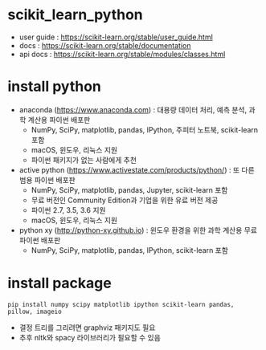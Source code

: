 # scikit_learn_python

- user guide : https://scikit-learn.org/stable/user_guide.html
- docs : https://scikit-learn.org/stable/documentation
- api docs : https://scikit-learn.org/stable/modules/classes.html

# install python

- anaconda (https://www.anaconda.com) : 대용량 데이터 처리, 예측 분석, 과학 계산용 파이썬 배포판
  - NumPy, SciPy, matplotlib, pandas, IPython, 주피터 노트북, scikit-learn 포함
  - macOS, 윈도우, 리눅스 지원
  - 파이썬 패키지가 없는 사람에게 추천
- active python (https://www.activestate.com/products/python/) : 또 다른 범용 파이썬 배포판
  - NumPy, SciPy, matplotlib, pandas, Jupyter, scikit-learn 포함
  - 무료 버전인 Community Edition과 기업을 위한 유료 버전 제공
  - 파이썬 2.7, 3.5, 3.6 지원
  - macOS, 윈도우, 리눅스 지원
- python xy (http://python-xy.github.io) : 윈도우 환경을 위한 과학 계산용 무료 파이썬 배포판
  - NumPy, SciPy, matplotlib, pandas, IPython, scikit-learn 포함

# install package

`pip install numpy scipy matplotlib ipython scikit-learn pandas, pillow, imageio`

- 결정 트리를 그리려면 graphviz 패키지도 필요
- 추후 nltk와 spacy 라이브러리가 필요할 수 있음
